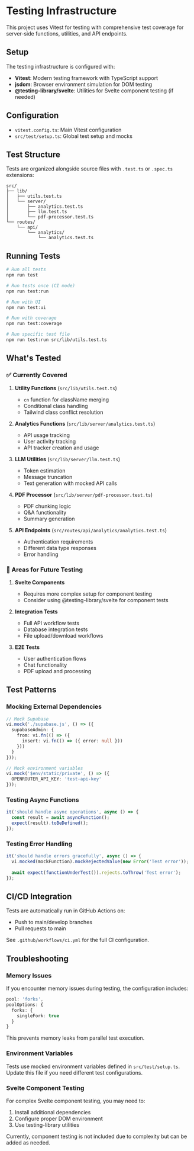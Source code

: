 # Testing Infrastructure

This project uses Vitest for testing with comprehensive test coverage for server-side functions, utilities, and API endpoints.

## Setup

The testing infrastructure is configured with:

- **Vitest**: Modern testing framework with TypeScript support
- **jsdom**: Browser environment simulation for DOM testing
- **@testing-library/svelte**: Utilities for Svelte component testing (if needed)

## Configuration

- `vitest.config.ts`: Main Vitest configuration
- `src/test/setup.ts`: Global test setup and mocks

## Test Structure

Tests are organized alongside source files with `.test.ts` or `.spec.ts` extensions:

```
src/
├── lib/
│   ├── utils.test.ts
│   └── server/
│       ├── analytics.test.ts
│       ├── llm.test.ts
│       └── pdf-processor.test.ts
└── routes/
    └── api/
        └── analytics/
            └── analytics.test.ts
```

## Running Tests

```bash
# Run all tests
npm run test

# Run tests once (CI mode)
npm run test:run

# Run with UI
npm run test:ui

# Run with coverage
npm run test:coverage

# Run specific test file
npm run test:run src/lib/utils.test.ts
```

## What's Tested

### ✅ Currently Covered

1. **Utility Functions** (`src/lib/utils.test.ts`)
   - `cn` function for className merging
   - Conditional class handling
   - Tailwind class conflict resolution

2. **Analytics Functions** (`src/lib/server/analytics.test.ts`)
   - API usage tracking
   - User activity tracking
   - API tracker creation and usage

3. **LLM Utilities** (`src/lib/server/llm.test.ts`)
   - Token estimation
   - Message truncation
   - Text generation with mocked API calls

4. **PDF Processor** (`src/lib/server/pdf-processor.test.ts`)
   - PDF chunking logic
   - Q&A functionality
   - Summary generation

5. **API Endpoints** (`src/routes/api/analytics/analytics.test.ts`)
   - Authentication requirements
   - Different data type responses
   - Error handling

### 🚧 Areas for Future Testing

1. **Svelte Components**
   - Requires more complex setup for component testing
   - Consider using @testing-library/svelte for component tests

2. **Integration Tests**
   - Full API workflow tests
   - Database integration tests
   - File upload/download workflows

3. **E2E Tests**
   - User authentication flows
   - Chat functionality
   - PDF upload and processing

## Test Patterns

### Mocking External Dependencies

```typescript
// Mock Supabase
vi.mock('./supabase.js', () => ({
  supabaseAdmin: {
    from: vi.fn(() => ({
      insert: vi.fn(() => ({ error: null }))
    }))
  }
}));

// Mock environment variables
vi.mock('$env/static/private', () => ({
  OPENROUTER_API_KEY: 'test-api-key'
}));
```

### Testing Async Functions

```typescript
it('should handle async operations', async () => {
  const result = await asyncFunction();
  expect(result).toBeDefined();
});
```

### Testing Error Handling

```typescript
it('should handle errors gracefully', async () => {
  vi.mocked(mockFunction).mockRejectedValue(new Error('Test error'));
  
  await expect(functionUnderTest()).rejects.toThrow('Test error');
});
```

## CI/CD Integration

Tests are automatically run in GitHub Actions on:
- Push to main/develop branches
- Pull requests to main

See `.github/workflows/ci.yml` for the full CI configuration.

## Troubleshooting

### Memory Issues

If you encounter memory issues during testing, the configuration includes:

```typescript
pool: 'forks',
poolOptions: {
  forks: {
    singleFork: true
  }
}
```

This prevents memory leaks from parallel test execution.

### Environment Variables

Tests use mocked environment variables defined in `src/test/setup.ts`. Update this file if you need different test configurations.

### Svelte Component Testing

For complex Svelte component testing, you may need to:

1. Install additional dependencies
2. Configure proper DOM environment
3. Use testing-library utilities

Currently, component testing is not included due to complexity but can be added as needed.

